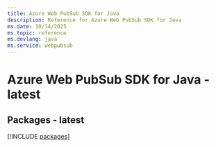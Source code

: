 ```yaml
---
title: Azure Web PubSub SDK for Java
description: Reference for Azure Web PubSub SDK for Java
ms.date: 10/14/2025
ms.topic: reference
ms.devlang: java
ms.service: webpubsub
---
```

# Azure Web PubSub SDK for Java - latest
## Packages - latest
[!INCLUDE [packages](web-pubsub-index.md)]